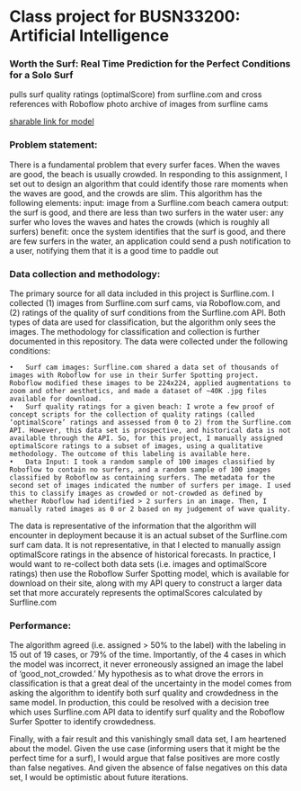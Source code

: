 # Class project for BUSN33200: Artificial Intelligence
### Worth the Surf: Real Time Prediction for the Perfect Conditions for a Solo Surf
pulls surf quality ratings (optimalScore) from surfline.com and 
cross references with Roboflow photo archive of images from surfline cams

[sharable link for model](https://teachablemachine.withgoogle.com/models/cbAMLqL_P/)

### Problem statement:
There is a fundamental problem that every surfer faces. When the waves are good, the beach is usually crowded. In responding to this assignment, I set out to design an algorithm that could identify those rare moments when the waves are good, and the crowds are slim. This algorithm has the following elements:
input: image from a Surfline.com beach camera
output: the surf is good, and there are less than two surfers in the water
user: any surfer who loves the waves and hates the crowds (which is roughly all surfers)
benefit: once the system identifies that the surf is good, and there are few surfers in the water, an application could send a push notification to a user, notifying them that it is a good time to paddle out

### Data collection and methodology:
The primary source for all data included in this project is Surfline.com. I collected (1) images from Surfline.com surf cams, via Roboflow.com, and (2) ratings of the quality of surf conditions from the Surfline.com API. Both types of data are used for classification, but the algorithm only sees the images. The methodology for classification and collection is further documented in this repository. 
The data were collected under the following conditions: 

    •	Surf cam images: Surfline.com shared a data set of thousands of images with Roboflow for use in their Surfer Spotting project. Roboflow modified these images to be 224x224, applied augmentations to zoom and other aesthetics, and made a dataset of ~40K .jpg files available for download. 
    •	Surf quality ratings for a given beach: I wrote a few proof of concept scripts for the collection of quality ratings (called ‘optimalScore’ ratings and assessed from 0 to 2) from the Surfline.com API. However, this data set is prospective, and historical data is not available through the API. So, for this project, I manually assigned optimalScore ratings to a subset of images, using a qualitative methodology. The outcome of this labeling is available here.   
    •	Data Input: I took a random sample of 100 images classified by Roboflow to contain no surfers, and a random sample of 100 images classified by Roboflow as containing surfers. The metadata for the second set of images indicated the number of surfers per image. I used this to classify images as crowded or not-crowded as defined by whether Roboflow had identified > 2 surfers in an image. Then, I manually rated images as 0 or 2 based on my judgement of wave quality. 
    
The data is representative of the information that the algorithm will encounter in deployment because it is an actual subset of the Surfline.com surf cam data. It is not representative, in that I elected to manually assign optimalScore ratings in the absence of historical forecasts. In practice, I would want to re-collect both data sets (i.e. images and optimalScore ratings) then use the Roboflow Surfer Spotting model, which is available for download on their site, along with my API query to construct a larger data set that more accurately represents the optimalScores calculated by Surfline.com

### Performance:
The algorithm agreed (i.e. assigned > 50% to the label) with the labeling in 15 out of 19 cases, or 79% of the time. Importantly, of the 4 cases in which the model was incorrect, it never erroneously assigned an image the label of ‘good_not_crowded.’ My hypothesis as to what drove the errors in classification is that a great deal of the uncertainty in the model comes from asking the algorithm to identify both surf quality and crowdedness in the same model. In production, this could be resolved with a decision tree which uses Surfline.com API data to identify surf quality and the Roboflow Surfer Spotter to identify crowdedness. 

Finally, with a fair result and this vanishingly small data set, I am heartened about the model. Given the use case (informing users that it might be the perfect time for a surf), I would argue that false positives are more costly than false negatives. And given the absence of false negatives on this data set, I would be optimistic about future iterations. 
